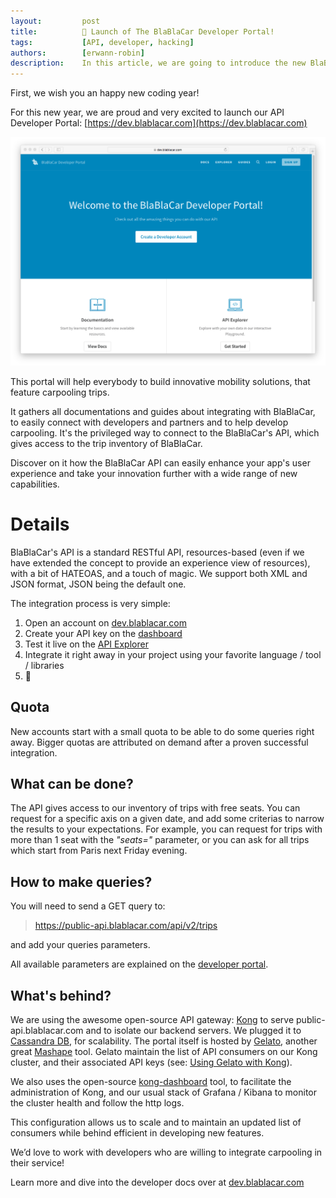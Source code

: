 ```yaml
---
layout:         post
title:          🚀 Launch of The BlaBlaCar Developer Portal!
tags:           [API, developer, hacking]
authors:        [erwann-robin]
description:    In this article, we are going to introduce the new BlaBlaCar Developer portal and give you some tips about how it works.
---
```


First, we wish you an happy new coding year!

For this new year, we are proud and very excited to launch our API Developer Portal: [https://dev.blablacar.com](https://dev.blablacar.com)

 ![screenshot](/images/2017-01-30_BlaBlaCar-developer-portal/DevBlaBlaCarHomePage.png)

This portal will help everybody to build innovative mobility solutions, that feature carpooling trips.

It gathers all documentations and guides about integrating with BlaBlaCar, to easily connect with developers and partners and to help develop carpooling. It's the privileged way to connect to the BlaBlaCar's API, which gives access to the trip inventory of BlaBlaCar.

Discover on it how the BlaBlaCar API can easily enhance your app's user experience and take your innovation further with a wide range of new capabilities.

# Details

BlaBlaCar's API is a standard RESTful API, resources-based (even if we have extended the concept to provide an experience view of resources), with a bit of HATEOAS, and a touch of magic. We support both XML and JSON format, JSON being the default one.

The integration process is very simple:

1. Open an account on [dev.blablacar.com](https://dev.blablacar.com)
2. Create your API key on the [dashboard](https://dev.blablacar.com/developers/dashboard)
3. Test it live on the [API Explorer](https://dev.blablacar.com/api-explorer/)
4. Integrate it right away in your project using your favorite language / tool / libraries
5. 🎉

## Quota
New accounts start with a small quota to be able to do some queries right away. Bigger quotas are attributed on demand after a proven successful integration.

## What can be done?
The API gives access to our inventory of trips with free seats. You can request for a specific axis on a given date, and add some criterias to narrow the results to your expectations. For example, you can request for trips with more than 1 seat with the *"seats="* parameter, or you can ask for all trips which start from Paris next Friday evening.

## How to make queries?
You will need to send a GET query to:
> https://public-api.blablacar.com/api/v2/trips

and add your queries parameters.

All available parameters are explained on the [developer portal](https://dev.blablacar.com/docs/versions/1.0/resources/trips).

## What's behind?
We are using the awesome open-source API gateway: [Kong](https://github.com/Mashape/kong) to serve public-api.blablacar.com and to isolate our backend servers. We plugged it to [Cassandra DB](http://cassandra.apache.org), for scalability.
The portal itself is hosted by [Gelato](https://gelato.io), another great [Mashape](https://mashape.com) tool. Gelato maintain the list of API consumers on our Kong cluster, and their associated API keys (see: [Using Gelato with Kong](https://docs.gelato.io/guides/using-gelato-with-kong)).

We also uses the open-source [kong-dashboard](https://github.com/PGBI/kong-dashboard) tool, to facilitate the administration of Kong, and our usual stack of Grafana / Kibana to monitor the cluster health and follow the http logs.

This configuration allows us to scale and to maintain an updated list of consumers while behind efficient in developing new features.


We’d love to work with developers who are willing to integrate carpooling in their service!

Learn more and dive into the developer docs over at [dev.blablacar.com](dev.blablacar.com)
